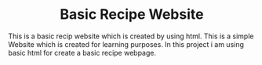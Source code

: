 <h1 align="center">Basic Recipe Website</h1>
<p>This is a basic recip website which is created by using html. This is a simple Website which is created for learning purposes. In this project i am using basic html for create a basic recipe webpage.</p>

